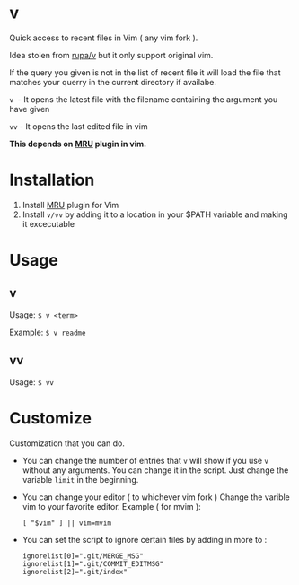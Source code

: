 # v
Quick access to recent files in Vim ( any vim fork ).

Idea stolen from [rupa/v](https://github.com/rupa/v) but it only support original vim.

If the query you given is not in the list of recent file it will load the file that matches your querry in the current directory if availabe.

`v`&nbsp; - It opens the latest file with the filename containing the argument you have given

`vv` - It opens the last edited file in vim

**This depends on [MRU](https://github.com/vim-scripts/mru.vim) plugin in vim.**


# Installation
1. Install [MRU](https://github.com/vim-scripts/mru.vim) plugin for Vim
2. Install `v/vv` by adding it to a location in your $PATH variable and making it excecutable

# Usage

## v
Usage: `$ v <term>`

Example: `$ v readme`
## vv
Usage: `$ vv`


# Customize
Customization that you can do.

* You can change the number of entries that `v` will show if you use `v` without any arguments. You can change it in the script. Just change the variable `limit` in the beginning.

* You can change your editor ( to whichever vim fork )
    Change the varible vim to your favorite editor.
    Example ( for mvim ):

    ```
    [ "$vim" ] || vim=mvim
    ```

* You can set the script to ignore certain files by adding in more to :
    ```
    ignorelist[0]=".git/MERGE_MSG"
    ignorelist[1]=".git/COMMIT_EDITMSG"
    ignorelist[2]=".git/index"
    ```
